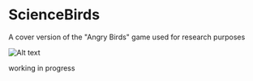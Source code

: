 # ScienceBirds
A cover version of the "Angry Birds" game used for research purposes

![Alt text](/Docs/Screenshot.png?raw=true "Optional Title")


working in progress